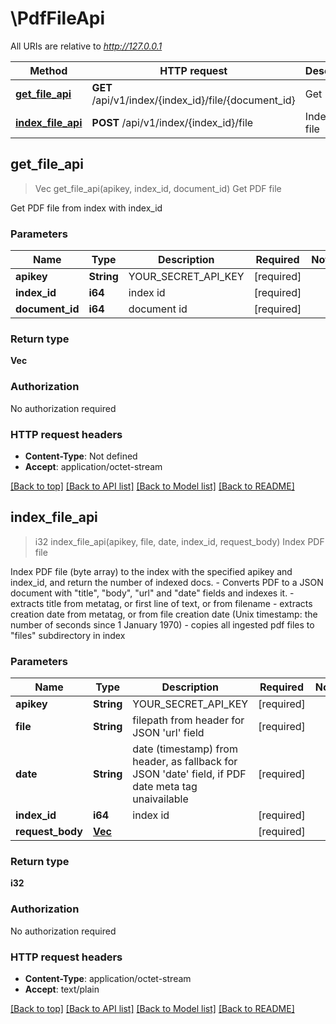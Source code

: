 # \PdfFileApi

All URIs are relative to *http://127.0.0.1*

Method | HTTP request | Description
------------- | ------------- | -------------
[**get_file_api**](PdfFileApi.md#get_file_api) | **GET** /api/v1/index/{index_id}/file/{document_id} | Get PDF file
[**index_file_api**](PdfFileApi.md#index_file_api) | **POST** /api/v1/index/{index_id}/file | Index PDF file



## get_file_api

> Vec<i32> get_file_api(apikey, index_id, document_id)
Get PDF file

Get PDF file from index with index_id

### Parameters


Name | Type | Description  | Required | Notes
------------- | ------------- | ------------- | ------------- | -------------
**apikey** | **String** | YOUR_SECRET_API_KEY | [required] |
**index_id** | **i64** | index id | [required] |
**document_id** | **i64** | document id | [required] |

### Return type

**Vec<i32>**

### Authorization

No authorization required

### HTTP request headers

- **Content-Type**: Not defined
- **Accept**: application/octet-stream

[[Back to top]](#) [[Back to API list]](../README.md#documentation-for-api-endpoints) [[Back to Model list]](../README.md#documentation-for-models) [[Back to README]](../README.md)


## index_file_api

> i32 index_file_api(apikey, file, date, index_id, request_body)
Index PDF file

Index PDF file (byte array) to the index with the specified apikey and index_id, and return the number of indexed docs. - Converts PDF to a JSON document with \"title\", \"body\", \"url\" and \"date\" fields and indexes it. - extracts title from metatag, or first line of text, or from filename - extracts creation date from metatag, or from file creation date (Unix timestamp: the number of seconds since 1 January 1970) - copies all ingested pdf files to \"files\" subdirectory in index

### Parameters


Name | Type | Description  | Required | Notes
------------- | ------------- | ------------- | ------------- | -------------
**apikey** | **String** | YOUR_SECRET_API_KEY | [required] |
**file** | **String** | filepath from header for JSON 'url' field | [required] |
**date** | **String** | date (timestamp) from header, as fallback for JSON 'date' field, if PDF date meta tag unaivailable | [required] |
**index_id** | **i64** | index id | [required] |
**request_body** | [**Vec<i32>**](i32.md) |  | [required] |

### Return type

**i32**

### Authorization

No authorization required

### HTTP request headers

- **Content-Type**: application/octet-stream
- **Accept**: text/plain

[[Back to top]](#) [[Back to API list]](../README.md#documentation-for-api-endpoints) [[Back to Model list]](../README.md#documentation-for-models) [[Back to README]](../README.md)

